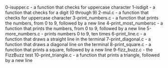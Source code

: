0-isupper.c - a function that checks for uppercase character
1-isdigit - a function that checks for a digit (0 through 9)
2-mul.c - a function that checks for uppercase character
3-print_numbers.c - a function that prints the numbers, from 0 to 9, followed by a new line
4-print_most_numbersc - a function that prints the numbers, from 0 to 9, followed by a new line
5-more_numbers.c - prints numbers 0 to 9, ten times
6-print_line.c - a function that draws a straight line in the terminal
7-print_diagonal.c - a function that draws a diagonal line on the terminal
8-print_square.c - a function that prints a square, followed by a new line
9-fizz_buzz.c - the FizzBuzz test
10-print_triangle.c - a function that prints a triangle, followed by a new line
